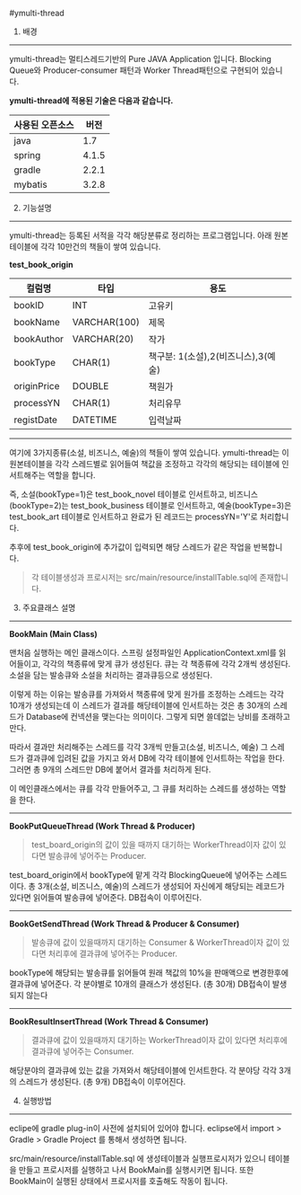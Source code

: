 #ymulti-thread


1. 배경
----------------------

ymulti-thread는 멀티스레드기반의 Pure JAVA Application 입니다. 
Blocking Queue와 Producer-consumer 패턴과 Worker Thread패턴으로 구현되어 있습니다.



**ymulti-thread에 적용된 기술은 다음과 같습니다.**

사용된 오픈소스|버전
------------|---
java|1.7
spring|4.1.5
gradle|2.2.1
mybatis|3.2.8


2. 기능설명
-----------------
ymulti-thread는 등록된 서적을 각각 해당분류로 정리하는 프로그램입니다. 
아래 원본 테이블에  각각 10만건의 책들이 쌓여 있습니다.

**test_book_origin**

컬럼명|타입|용도
-----|---|---
bookID|INT|고유키
bookName|VARCHAR(100)|제목
bookAuthor|VARCHAR(20)|작가
bookType|CHAR(1)|책구분: 1(소설),2(비즈니스),3(예술)
originPrice|DOUBLE|책원가
processYN|CHAR(1)|처리유무
registDate|DATETIME|입력날짜
----------------
여기에 3가지종류(소설, 비즈니스, 예술)의 책들이 쌓여 있습니다. ymulti-thread는 이 원본테이블을 각각 스레드별로 읽어들여 
책값을 조정하고 각각의 해당되는 테이블에 인서트해주는 역할을 합니다. 

즉, 소설(bookType=1)은 test_book_novel 테이블로 인서트하고, 
비즈니스(bookType=2)는 test_book_business 테이블로 인서트하고, 예술(bookType=3)은 test_book_art 테이블로 인서트하고 
완료가 된 레코드는 processYN='Y'로 처리합니다. 

추후에 test_book_origin에 추가값이 입력되면 해당 스레드가 같은 작업을 반복합니다. 

>각 테이블생성과 프로시저는 src/main/resource/installTable.sql에 존재합니다. 


3. 주요클래스 설명
----------------
**BookMain (Main Class)**

맨처음 실행하는 메인 클래스이다. 스프링 설정파일인 ApplicationContext.xml를 읽어들이고, 각각의 책종류에 맞게 큐가 생성된다. 
큐는 각 책종류에 각각 2개씩 생성된다. 소설을 담는 발송큐와 소설을 처리하는 결과큐등으로 생성된다. 

이렇게 하는 이유는 발송큐를 가져와서 책종류에 맞게 원가를 조정하는 스레드는 각각 10개가 생성되는데 이 스레드가 결과를 해당테이블에 인서트하는 것은 총 30개의 스레드가 Database에 컨넥션을 맺는다는 의미이다.
그렇게 되면 쓸데없는 낭비를 초래하고 만다.

따라서 결과만 처리해주는 스레드를 
각각 3개씩 만들고(소설, 비즈니스, 예술) 그 스레드가 결과큐에 입려된 값을 가지고 와서 DB에 각각 테이블에 인서트하는 작업을 한다. 
그러면 총 9개의 스레드만 DB에 붙어서 결과를 처리하게 된다. 

이 메인클래스에서는 큐를 각각 만들어주고, 그 큐를 처리하는 스레드를 생성하는 역할을 한다. 

----------------
**BookPutQueueThread (Work Thread & Producer)**
>test_board_origin의 값이 있을 때까지 대기하는  WorkerThread이자 값이 있다면 발송큐에 넣어주는 Producer.

test_board_origin에서 bookType에 맡게 각각 BlockingQueue에 넣어주는  스레드이다.
총 3개(소설, 비즈니스, 예술)의 스레드가 생성되어 자신에게 해당되는 레코드가 있다면 읽어들여 발송큐에 넣어준다. 
DB접속이 이루어진다.

----------------
**BookGetSendThread (Work Thread & Producer & Consumer)**
>발송큐에 값이 있을때까지 대기하는 Consumer & WorkerThread이자 값이 있다면 처리후에 결과큐에 넣어주는 Producer.

bookType에 해당되는 발송큐를 읽어들여 원래 책값의 10%을 판매액으로 변경한후에 결과큐에 넣어준다. 
각 분야별로 10개의 클래스가 생성된다. (총 30개)
DB접속이 발생되지 않는다

---------------

**BookResultInsertThread (Work Thread & Consumer)**
>결과큐에 값이 있을때까지 대기하는 WorkerThread이자 값이 있다면 처리후에 결과큐에 넣어주는 Consumer.

해당분야의 결과큐에 있는 값을 가져와서 해당테이블에 인서트한다. 각 분야당 각각 3개의 스레드가 생성된다. (총 9개)
DB접속이 이루어진다.


4. 실행방법
----------------
eclipe에 gradle plug-in이 사전에 설치되어 있어야 합니다. 
eclipse에서 import > Gradle > Gradle Project 를 통해서 생성하면 됩니다. 

src/main/resource/installTable.sql 에 생성테이블과 실행프로시저가 있으니 테이블을 만들고 프로시저를 실행하고 나서 
BookMain를 실행시키면 됩니다. 또한 BookMain이 실행된 상태에서 프로시저를 호출해도 작동이 됩니다.


